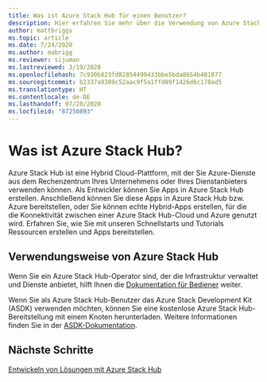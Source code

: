 ```yaml
---
title: Was ist Azure Stack Hub für einen Benutzer?
description: Hier erfahren Sie mehr über die Verwendung von Azure Stack Hub als Entwickler.
author: mattbriggs
ms.topic: article
ms.date: 7/24/2020
ms.author: mabrigg
ms.reviewer: sijuman
ms.lastreviewed: 3/19/2020
ms.openlocfilehash: 7c930b823fd82854499433bbe5bda8654b481877
ms.sourcegitcommit: b2337a9309c52aac9f5a1ffd89f1426d6c178ad5
ms.translationtype: HT
ms.contentlocale: de-DE
ms.lasthandoff: 07/28/2020
ms.locfileid: "87250893"
---
```

# <a name="what-is-azure-stack-hub"></a>Was ist Azure Stack Hub?

Azure Stack Hub ist eine Hybrid Cloud-Plattform, mit der Sie Azure-Dienste aus dem Rechenzentrum Ihres Unternehmens oder Ihres Dienstanbieters verwenden können. Als Entwickler können Sie Apps in Azure Stack Hub erstellen. Anschließend können Sie diese Apps in Azure Stack Hub bzw. Azure bereitstellen, oder Sie können echte Hybrid-Apps erstellen, für die die Konnektivität zwischen einer Azure Stack Hub-Cloud und Azure genutzt wird. Erfahren Sie, wie Sie mit unseren Schnellstarts und Tutorials Ressourcen erstellen und Apps bereitstellen.

## <a name="how-to-use-azure-stack-hub"></a>Verwendungsweise von Azure Stack Hub

Wenn Sie ein Azure Stack Hub-Operator sind, der die Infrastruktur verwaltet und Dienste anbietet, hilft Ihnen die [Dokumentation für Bediener](../operator/index.yml) weiter.

Wenn Sie als Azure Stack Hub-Benutzer das Azure Stack Development Kit (ASDK) verwenden möchten, können Sie eine kostenlose Azure Stack Hub-Bereitstellung mit einem Knoten herunterladen. Weitere Informationen finden Sie in der [ASDK-Dokumentation](../asdk/index.yml).

## <a name="next-steps"></a>Nächste Schritte

[Entwickeln von Lösungen mit Azure Stack Hub](azure-stack-dev-start.md)

